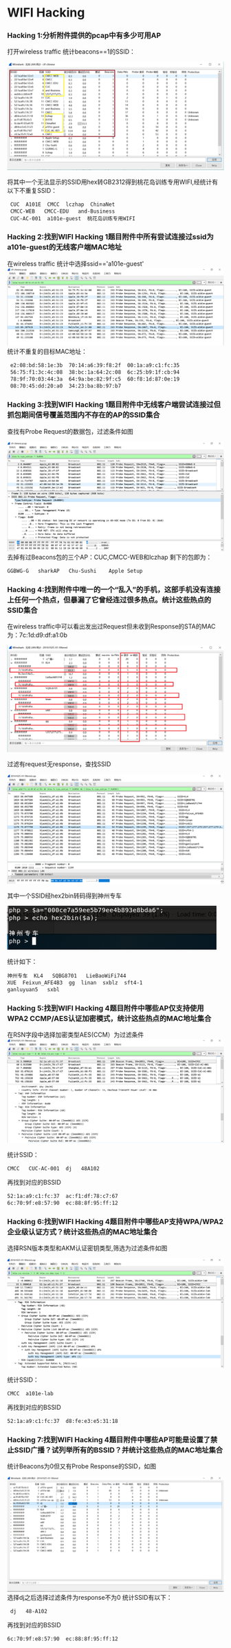 # WIFI Hacking
### Hacking 1:分析附件提供的pcap中有多少可用AP
打开wireless traffic 统计beacons==1的SSID：

![1](https://github.com/choitop/ctf/blob/master/WIFI%20hacking/image/1.PNG)

将其中一个无法显示的SSID用hex转GB2312得到桃花岛训练专用WIFI,经统计有以下不重复SSID：
```shell
 CUC  A101E  CMCC  lczhap  ChinaNet
 CMCC-WEB   CMCC-EDU   and-Business
 CUC-AC-001  a101e-guest  桃花岛训练专用WIFI
```
### Hacking 2:找到WIFI Hacking 1题目附件中所有尝试连接过ssid为a101e-guest的无线客户端MAC地址
在wireless traffic 统计中选择ssid=='a101e-guest'
![2](https://github.com/choitop/ctf/blob/master/WIFI%20hacking/image/2.PNG)
统计不重复的目标MAC地址：
```shell
 e2:08:bd:58:1e:3b  70:14:a6:39:f8:2f  00:1a:a9:c1:fc:35
 56:75:f1:3c:4c:08  38:bc:1a:64:2c:08  6c:25:b9:1f:cb:94
 78:9f:70:03:44:3a  64:9a:be:82:9f:c5  60:f8:1d:87:0e:19
 08:70:45:dd:20:a0  34:23:ba:8b:97:b7
```
### Hacking 3:找到WIFI Hacking 1题目附件中无线客户端尝试连接过但抓包期间信号覆盖范围内不存在的AP的SSID集合
查找有Probe Request的数据包，过滤条件如图

![3](https://github.com/choitop/ctf/blob/master/WIFI%20hacking/image/3-1.PNG)
去掉有过Beacons包的三个AP：CUC,CMCC-WEB和lczhap
剩下的包即为：
```shell
GGBWG-G   sharkAP   Chu-Sushi    Apple Setup
```
### Hacking 4:找到附件中唯一的一个“乱入”的手机，这部手机没有连接上任何一个热点，但暴漏了它曾经连过很多热点。统计这些热点的SSID集合
在wireless traffic中可以看出发出过Request但未收到Response的STA的MAC为：7c:1d:d9:df:a1:0b

![](https://github.com/choitop/ctf/blob/master/WIFI%20hacking/image/4-1.PNG)

过滤有request无response，查找SSID

![](https://github.com/choitop/ctf/blob/master/WIFI%20hacking/image/4-2.PNG)

其中一个SSID经hex2bin转码得到神州专车

![](https://github.com/choitop/ctf/blob/master/WIFI%20hacking/image/4-3.PNG)

统计如下：
```shell
神州专车  KL4   SQBG8701   LieBaoWiFi744
XUE  Feixun_AFE4B3  gg  linan  sxblz  sft4-1
ganluyuan5   sxbl
```
### Hacking 5:找到WIFI Hacking 4题目附件中哪些AP仅支持使用WPA2 CCMP/AES认证加密模式，统计这些热点的MAC地址集合
在RSN字段中选择加密类型AES(CCM）为过滤条件
![](https://github.com/choitop/ctf/blob/master/WIFI%20hacking/image/5.PNG)

统计SSID：
```shell
CMCC   CUC-AC-001  dj   48A102
```
再找到对应的BSSID
```shell
52:1a:a9:c1:fc:37  ac:f1:df:78:c7:67
6c:70:9f:e8:57:90  ec:88:8f:95:ff:12
```
### Hacking 6:找到WIFI Hacking 4题目附件中哪些AP支持WPA/WPA2企业级认证方式？统计这些热点的MAC地址集合
选择RSN版本类型和AKM认证密钥类型,筛选为过滤条件如图

![](https://github.com/choitop/ctf/blob/master/WIFI%20hacking/image/6.PNG)

统计SSID：
```shell
CMCC  a101e-lab
```
再找到对应的BSSID
```shell
52:1a:a9:c1:fc:37  d8:fe:e3:e5:31:18
```
### Hacking 7:找到WIFI Hacking 4题目附件中哪些AP可能是设置了禁止SSID广播？试列举所有的BSSID？并统计这些热点的MAC地址集合

统计Beacons为0但又有Probe Response的SSID，如图

![](https://github.com/choitop/ctf/blob/master/WIFI%20hacking/image/7-1.PNG)
选择dj之后选择过滤条件为response不为0
统计SSID有以下：
```shell
 dj   48-A102
```
再找到对应的BSSID
```shell
6c:70:9f:e8:57:90  ec:88:8f:95:ff:12
```

